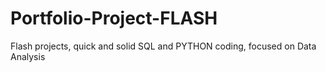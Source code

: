 # Portfolio-Project-FLASH
Flash projects, quick and solid SQL and PYTHON coding, focused on Data Analysis
